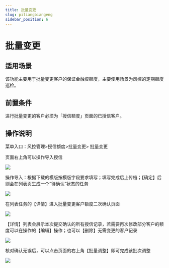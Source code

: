 ```yaml
---
title: 批量变更
slug: piliangbiangeng
sidebar_position: 6
---
```



# 批量变更

## 适用场景

该功能主要用于批量变更客户的保证金融资额度，主要使用场景为风控的定期额度巡检。

## 前置条件

进行批量变更的客户必须为「授信额度」页面的已授信客户。

## 操作说明

菜单入口：风控管理&gt;授信额度&gt;批量变更&gt; 批量变更

页面右上角可以操作导入授信

<img src="/assets/WPHhbvnc3oCZ66x14nwccJL0nGg.png"/>

操作导入：根据下载的模版按模版字段要求填写；填写完成后上传档；【确定】后则会在列表页生成一个“待确认”状态的任务

<img src="/assets/TGXQbnwMfoAge5xKktbcMslFnMf.png"/>

在列表任务的【详情】进入批量变更客户额度二次确认页面

<img src="/assets/HCDobiwekonV21xFbaOccmKMnXf.png"/>

【详情】列表会展示本次提交确认的所有授信记录，若需要再次修改部分客户的额度可以在操作的【编辑】操作；也可以【删除】无需变更的客户记录

<img src="/assets/VzP9bUGvoo2fZSxiNrqcQAYIn5e.png"/>

核对确认无误后，可以点击页面的右上角【批量调整】即可完成该批次调整

<img src="/assets/Hn5tbt9KuoI10txqCjFcXcmnnad.png"/>

